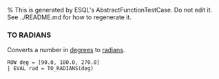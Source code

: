 % This is generated by ESQL's AbstractFunctionTestCase. Do not edit it. See ../README.md for how to regenerate it.

### TO RADIANS
Converts a number in [degrees](https://en.wikipedia.org/wiki/Degree_(angle)) to [radians](https://en.wikipedia.org/wiki/Radian).

```esql
ROW deg = [90.0, 180.0, 270.0]
| EVAL rad = TO_RADIANS(deg)
```
